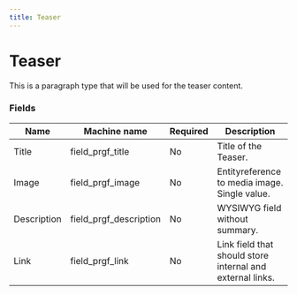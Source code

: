 ```yaml
---
title: Teaser
---
```


# Teaser
This is a paragraph type that will be used for the teaser content.

### Fields
| Name  | Machine name | Required | Description |
| ------------- | ------------- | ------------- | ------------- |
| Title | field\_prgf_title | No | Title of the Teaser. |
| Image | field\_prgf_image | No | Entityreference to media image. Single value. |
| Description | field\_prgf_description | No | WYSIWYG field without summary. |
| Link | field\_prgf_link | No | Link field that should store internal and external links. |)

